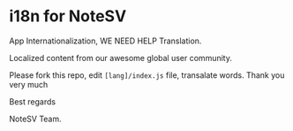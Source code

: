 # i18n for NoteSV
App Internationalization, WE NEED HELP Translation.

Localized content from our awesome global user community.

Please fork this repo, edit `[lang]/index.js` file, transalate words.
Thank you very much

Best regards

NoteSV Team.
